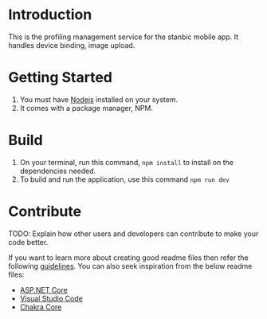 # Introduction 
This is the profiling management service for the stanbic mobile app.
It handles device binding, image upload.

# Getting Started
1. You must have [Nodejs](https://nodejs.org/en/) installed on your system.
2. It comes with a package manager, NPM.

# Build
1. On your terminal, run this command, `npm install` to install on the dependencies needed.
2. To build and run the application, use this command `npm run dev`
# Contribute
TODO: Explain how other users and developers can contribute to make your code better. 

If you want to learn more about creating good readme files then refer the following [guidelines](https://docs.microsoft.com/en-us/azure/devops/repos/git/create-a-readme?view=azure-devops). You can also seek inspiration from the below readme files:
- [ASP.NET Core](https://github.com/aspnet/Home)
- [Visual Studio Code](https://github.com/Microsoft/vscode)
- [Chakra Core](https://github.com/Microsoft/ChakraCore)